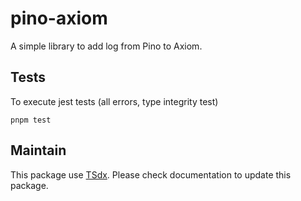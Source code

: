 # pino-axiom

A simple library to add log from Pino to Axiom.

## Tests

To execute jest tests (all errors, type integrity test)

```
pnpm test
```

## Maintain

This package use [TSdx](https://github.com/jaredpalmer/tsdx). Please check documentation to update this package.
